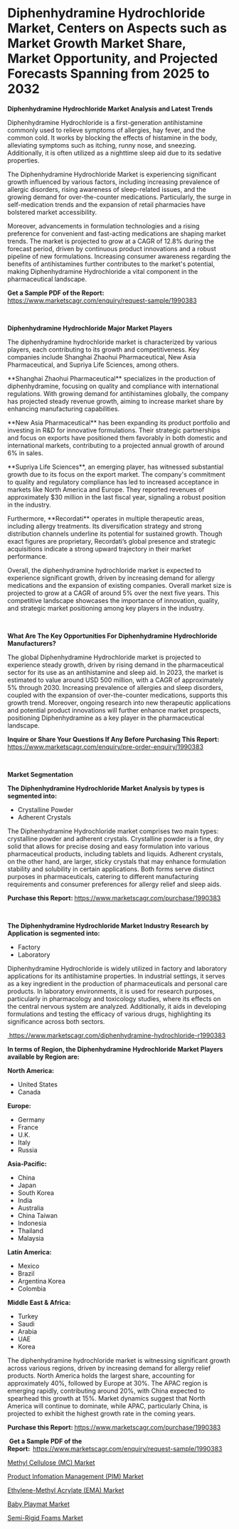<p><h1>Diphenhydramine Hydrochloride Market, Centers on Aspects such as Market Growth Market Share, Market Opportunity, and Projected Forecasts Spanning from 2025 to 2032</h1></p><p><strong>Diphenhydramine Hydrochloride Market Analysis and Latest Trends</strong></p>
<p><p>Diphenhydramine Hydrochloride is a first-generation antihistamine commonly used to relieve symptoms of allergies, hay fever, and the common cold. It works by blocking the effects of histamine in the body, alleviating symptoms such as itching, runny nose, and sneezing. Additionally, it is often utilized as a nighttime sleep aid due to its sedative properties. </p><p>The Diphenhydramine Hydrochloride Market is experiencing significant growth influenced by various factors, including increasing prevalence of allergic disorders, rising awareness of sleep-related issues, and the growing demand for over-the-counter medications. Particularly, the surge in self-medication trends and the expansion of retail pharmacies have bolstered market accessibility. </p><p>Moreover, advancements in formulation technologies and a rising preference for convenient and fast-acting medications are shaping market trends. The market is projected to grow at a CAGR of 12.8% during the forecast period, driven by continuous product innovations and a robust pipeline of new formulations. Increasing consumer awareness regarding the benefits of antihistamines further contributes to the market's potential, making Diphenhydramine Hydrochloride a vital component in the pharmaceutical landscape.</p></p>
<p><strong>Get a Sample PDF of the Report:&nbsp;</strong> <a href="https://www.marketscagr.com/enquiry/request-sample/1990383?utm_campaign=1920&utm_medium=2&utm_source=Github&utm_content=ia&utm_term=30012025&utm_id=diphenhydramine-hydrochloride">https://www.marketscagr.com/enquiry/request-sample/1990383</a></p>
<p>&nbsp;</p>
<p><strong>Diphenhydramine Hydrochloride Major Market Players</strong></p>
<p><p>The diphenhydramine hydrochloride market is characterized by various players, each contributing to its growth and competitiveness. Key companies include Shanghai Zhaohui Pharmaceutical, New Asia Pharmaceutical, and Supriya Life Sciences, among others.</p><p>**Shanghai Zhaohui Pharmaceutical** specializes in the production of diphenhydramine, focusing on quality and compliance with international regulations. With growing demand for antihistamines globally, the company has projected steady revenue growth, aiming to increase market share by enhancing manufacturing capabilities.</p><p>**New Asia Pharmaceutical** has been expanding its product portfolio and investing in R&D for innovative formulations. Their strategic partnerships and focus on exports have positioned them favorably in both domestic and international markets, contributing to a projected annual growth of around 6% in sales.</p><p>**Supriya Life Sciences**, an emerging player, has witnessed substantial growth due to its focus on the export market. The company's commitment to quality and regulatory compliance has led to increased acceptance in markets like North America and Europe. They reported revenues of approximately $30 million in the last fiscal year, signaling a robust position in the industry.</p><p>Furthermore, **Recordati** operates in multiple therapeutic areas, including allergy treatments. Its diversification strategy and strong distribution channels underline its potential for sustained growth. Though exact figures are proprietary, Recordati’s global presence and strategic acquisitions indicate a strong upward trajectory in their market performance.</p><p>Overall, the diphenhydramine hydrochloride market is expected to experience significant growth, driven by increasing demand for allergy medications and the expansion of existing companies. Overall market size is projected to grow at a CAGR of around 5% over the next five years. This competitive landscape showcases the importance of innovation, quality, and strategic market positioning among key players in the industry.</p></p>
<p>&nbsp;</p>
<p><strong>What Are The Key Opportunities For Diphenhydramine Hydrochloride Manufacturers?</strong></p>
<p><p>The global Diphenhydramine Hydrochloride market is projected to experience steady growth, driven by rising demand in the pharmaceutical sector for its use as an antihistamine and sleep aid. In 2023, the market is estimated to value around USD 500 million, with a CAGR of approximately 5% through 2030. Increasing prevalence of allergies and sleep disorders, coupled with the expansion of over-the-counter medications, supports this growth trend. Moreover, ongoing research into new therapeutic applications and potential product innovations will further enhance market prospects, positioning Diphenhydramine as a key player in the pharmaceutical landscape.</p></p>
<p><strong>Inquire or Share Your Questions If Any Before Purchasing This Report:</strong> <a href="https://www.marketscagr.com/enquiry/pre-order-enquiry/1990383?utm_campaign=1920&utm_medium=2&utm_source=Github&utm_content=ia&utm_term=30012025&utm_id=diphenhydramine-hydrochloride">https://www.marketscagr.com/enquiry/pre-order-enquiry/1990383</a></p>
<p>&nbsp;</p>
<p><strong>Market Segmentation</strong></p>
<p><strong>The Diphenhydramine Hydrochloride Market Analysis by types is segmented into:</strong></p>
<p><ul><li>Crystalline Powder</li><li>Adherent Crystals</li></ul></p>
<p><p>The Diphenhydramine Hydrochloride market comprises two main types: crystalline powder and adherent crystals. Crystalline powder is a fine, dry solid that allows for precise dosing and easy formulation into various pharmaceutical products, including tablets and liquids. Adherent crystals, on the other hand, are larger, sticky crystals that may enhance formulation stability and solubility in certain applications. Both forms serve distinct purposes in pharmaceuticals, catering to different manufacturing requirements and consumer preferences for allergy relief and sleep aids.</p></p>
<p><strong>Purchase this Report:&nbsp;</strong><a href="https://www.marketscagr.com/purchase/1990383?utm_campaign=1920&utm_medium=2&utm_source=Github&utm_content=ia&utm_term=30012025&utm_id=diphenhydramine-hydrochloride">https://www.marketscagr.com/purchase/1990383</a></p>
<p>&nbsp;</p>
<p><strong>The Diphenhydramine Hydrochloride Market Industry Research by Application is segmented into:</strong></p>
<p><ul><li>Factory</li><li>Laboratory</li></ul></p>
<p><p>Diphenhydramine Hydrochloride is widely utilized in factory and laboratory applications for its antihistamine properties. In industrial settings, it serves as a key ingredient in the production of pharmaceuticals and personal care products. In laboratory environments, it is used for research purposes, particularly in pharmacology and toxicology studies, where its effects on the central nervous system are analyzed. Additionally, it aids in developing formulations and testing the efficacy of various drugs, highlighting its significance across both sectors.</p></p>
<p><a href="https://www.marketscagr.com/diphenhydramine-hydrochloride-r1990383?utm_campaign=1920&utm_medium=2&utm_source=Github&utm_content=ia&utm_term=30012025&utm_id=diphenhydramine-hydrochloride">&nbsp;https://www.marketscagr.com/diphenhydramine-hydrochloride-r1990383</a></p>
<p><strong>In terms of Region, the Diphenhydramine Hydrochloride Market Players available by Region are:</strong></p>
<p>
    <p> <strong> North America: </strong>
        <ul>
            <li>United States</li>
            <li>Canada</li>
        </ul>
        </p> 
    <p> <strong> Europe: </strong>
        <ul>
            <li>Germany</li>
            <li>France</li>
            <li>U.K.</li>
            <li>Italy</li>
            <li>Russia</li>
        </ul>
        </p> 
    <p> <strong> Asia-Pacific: </strong>
        <ul>
            <li>China</li>
            <li>Japan</li>
            <li>South Korea</li>
            <li>India</li>
            <li>Australia</li>
            <li>China Taiwan</li>
            <li>Indonesia</li>
            <li>Thailand</li>
            <li>Malaysia</li>
        </ul>
        </p> 
    <p> <strong> Latin America: </strong>
        <ul>
            <li>Mexico</li>
            <li>Brazil</li>
            <li>Argentina Korea</li>
            <li>Colombia</li>
        </ul>
        </p> 
    <p> <strong> Middle East & Africa: </strong>
        <ul>
            <li>Turkey</li>
            <li>Saudi</li>
            <li>Arabia</li>
            <li>UAE</li>
            <li>Korea</li>
        </ul>
    </p>
    </p>
<p><p>The diphenhydramine hydrochloride market is witnessing significant growth across various regions, driven by increasing demand for allergy relief products. North America holds the largest share, accounting for approximately 40%, followed by Europe at 30%. The APAC region is emerging rapidly, contributing around 20%, with China expected to spearhead this growth at 15%. Market dynamics suggest that North America will continue to dominate, while APAC, particularly China, is projected to exhibit the highest growth rate in the coming years.</p></p>
<p><strong>Purchase this Report: </strong><a href="https://www.marketscagr.com/purchase/1990383?utm_campaign=1920&utm_medium=2&utm_source=Github&utm_content=ia&utm_term=30012025&utm_id=diphenhydramine-hydrochloride">https://www.marketscagr.com/purchase/1990383</a></p>
<p>&nbsp;<strong>Get a Sample PDF of the Report:&nbsp;&nbsp;</strong><a href="https://www.marketscagr.com/enquiry/request-sample/1990383?utm_campaign=1920&utm_medium=2&utm_source=Github&utm_content=ia&utm_term=30012025&utm_id=diphenhydramine-hydrochloride">https://www.marketscagr.com/enquiry/request-sample/1990383</a></p>
<p><strong></strong></p>
<p><p><a href="https://www.linkedin.com/pulse/global-methyl-cellulose-mc-market-trends-analysis-future-duese?utm_campaign=1920&utm_medium=2&utm_source=Github&utm_content=ia&utm_term=30012025&utm_id=diphenhydramine-hydrochloride">Methyl Cellulose (MC) Market</a></p><p><a href="https://www.linkedin.com/pulse/evaluating-current-future-growth-potential-product-infomation-wvmsc?utm_campaign=1920&utm_medium=2&utm_source=Github&utm_content=ia&utm_term=30012025&utm_id=diphenhydramine-hydrochloride">Product Infomation Management (PIM) Market</a></p><p><a href="https://www.linkedin.com/pulse/ethylene-methyl-acrylate-ema-market-size-share-analysis-p63he?utm_campaign=1920&utm_medium=2&utm_source=Github&utm_content=ia&utm_term=30012025&utm_id=diphenhydramine-hydrochloride">Ethylene-Methyl Acrylate (EMA) Market</a></p><p><a href="https://www.linkedin.com/pulse/global-baby-playmat-market-opportunities-challenges2025-2032-y6bie?utm_campaign=1920&utm_medium=2&utm_source=Github&utm_content=ia&utm_term=30012025&utm_id=diphenhydramine-hydrochloride">Baby Playmat Market</a></p><p><a href="https://www.linkedin.com/pulse/cumulative-effect-latest-trendss-disrupted-semi-rigid-nvxle?utm_campaign=1920&utm_medium=2&utm_source=Github&utm_content=ia&utm_term=30012025&utm_id=diphenhydramine-hydrochloride">Semi-Rigid Foams Market</a></p></p>
